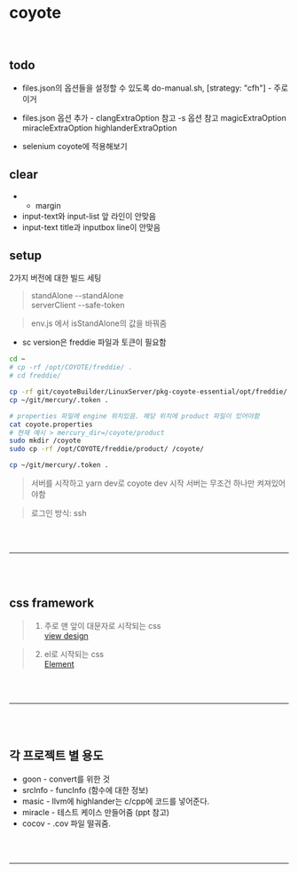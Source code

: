 # coyote

<br/>

## todo

- files.json의 옵션들을 설정할 수 있도록
  do-manual.sh, [strategy: "cfh"] - 주로 이거
- files.json 옵션 추가 - clangExtraOption 참고 -s 옵션 참고
  magicExtraOption
  miracleExtraOption
  highlanderExtraOption

- selenium coyote에 적용해보기

## clear

- - margin
- input-text와 input-list 앞 라인이 안맞음
- input-text title과 inputbox line이 안맞음

## setup

2가지 버전에 대한 빌드 세팅

> standAlone --standAlone  
> serverClient --safe-token

> env.js 에서 isStandAlone의 값을 바꿔줌

- sc version은 freddie 파일과 토큰이 필요함

```bash
cd ~
# cp -rf /opt/COYOTE/freddie/ .
# cd freddie/

cp -rf git/coyoteBuilder/LinuxServer/pkg-coyote-essential/opt/freddie/ .
cp ~/git/mercury/.token .

# properties 파일에 engine 위치있음. 해당 위치에 product 파일이 있어야함
cat coyote.properties
# 현재 예시 > mercury_dir=/coyote/product
sudo mkdir /coyote
sudo cp -rf /opt/COYOTE/freddie/product/ /coyote/

cp ~/git/mercury/.token .
```

> 서버를 시작하고 yarn dev로 coyote dev 시작
> 서버는 무조건 하나만 켜져있어야함

> 로그인 방식: ssh

<br/><br/>

---

<br/><br/>

## css framework

> 1. 주로 맨 앞이 대문자로 시작되는 css  
>    [view design](https://www.iviewui.com/)

> 2. el로 시작되는 css  
>    [Element](https://element.eleme.io/#/en-US/component/installation)

<br/><br/>

---

<br/><br/>

## 각 프로젝트 별 용도

- goon - convert를 위한 것
- srcInfo - funcInfo (함수에 대한 정보)
- masic - llvm에 highlander는 c/cpp에 코드를 넣어준다.
- miracle - 테스트 케이스 만들어줌 (ppt 참고)
- cocov - .cov 파일 떨궈줌.

<br/><br/>

---

<br/><br/>
